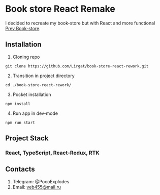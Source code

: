 # Book store React Remake

I decided to recreate my book-store but with React and more functional [Prev Book-store](https://github.com/Lirgat/book-store).

## Installation

1. Cloning repo

```git clone https://github.com/Lirgat/book-store-react-rework.git```

2. Transition in project directory

```cd ./book-store-react-rework/```

3. Pocket installation

```npm install```

4. Run app in dev-mode

```npm run start```

## Project Stack

### React, TypeScript, React-Redux, RTK

## Contacts

1. Telegram: @PocoExplodes
2. Email: veb455@mail.ru